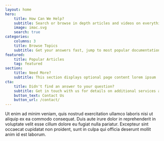 ```yaml
---
layout: home
hero:
    title: How Can We Help?
    subtitle: Search or browse in depth articles and videos on everything Jekyll, from basic theme setup and hosting to customisation and development
    image: imac.svg
    search: true
categories:
    columns: 3
    title: Browse Topics
    subtitle: Get your answers fast, jump to most popular documentation content
featured:
    title: Popular Articles
    tag: featured
section:
    title: Need More?
    subtitle: This section displays optional page content lorem ipsum
cta:
    title: Didn't find an answer to your question?
    subtitle: Get in touch with us for details on additional services and custom work pricing
    button_text: Contact Us   
    button_url: /contact/  
---
```


Ut enim ad minim veniam, quis nostrud exercitation ullamco laboris nisi ut aliquip ex ea commodo consequat. Duis aute irure dolor in reprehenderit in voluptate velit esse cillum dolore eu fugiat nulla pariatur. Excepteur sint occaecat cupidatat non proident, sunt in culpa qui officia deserunt mollit anim id est laborum.
